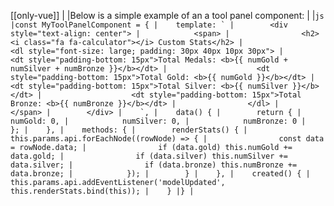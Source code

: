 [[only-vue]]
|
|Below is a simple example of an a tool panel component:
|
|```js
|const MyToolPanelComponent = {
|    template: `
|        <div style="text-align: center">
|            <span>
|                <h2><i class="fa fa-calculator"></i> Custom Stats</h2>
|                <dl style="font-size: large; padding: 30px 40px 10px 30px">
|                    <dt style="padding-bottom: 15px">Total Medals: <b>{{ numGold + numSilver + numBronze }}</b></dt>
|                    <dt style="padding-bottom: 15px">Total Gold: <b>{{ numGold }}</b></dt>
|                    <dt style="padding-bottom: 15px">Total Silver: <b>{{ numSilver }}</b></dt>
|                    <dt style="padding-bottom: 15px">Total Bronze: <b>{{ numBronze }}</b></dt>
|                </dl>
|            </span>
|        </div>
|    `,
|    data() {
|        return {
|            numGold: 0,
|            numSilver: 0,
|            numBronze: 0
|        };
|    },
|    methods: {
|        renderStats() {
|            this.params.api.forEachNode((rowNode) => {
|                const data = rowNode.data;
|                if (data.gold) this.numGold += data.gold;
|                if (data.silver) this.numSilver += data.silver;
|                if (data.bronze) this.numBronze += data.bronze;
|            });
|        }
|    },
|    created() {
|        this.params.api.addEventListener('modelUpdated', this.renderStats.bind(this));
|    }
|}
|```
 
